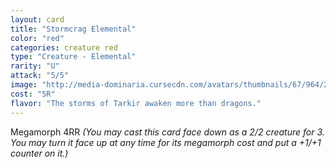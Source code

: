 ```yaml
---
layout: card
title: "Stormcrag Elemental"
color: "red"
categories: creature red
type: "Creature - Elemental"
rarity: "U"
attack: "5/5"
image: "http://media-dominaria.cursecdn.com/avatars/thumbnails/67/964/200/283/635610610067941429.png"
cost: "5R"
flavor: "The storms of Tarkir awaken more than dragons."
---
```


Megamorph <span class="tip mana-icon mana-colorless-04" title="4 Colorless Mana">4</span><span class="tip mana-icon mana-red" title="1 Red Mana">R</span><span class="tip mana-icon mana-red" title="1 Red Mana">R</span> <em>(You may cast this card face down as a 2/2 creature for <span class="tip mana-icon mana-colorless-03" title="3 Colorless Mana">3</span>. You may turn it face up at any time for its megamorph cost and put a +1/+1 counter on it.)</em>
